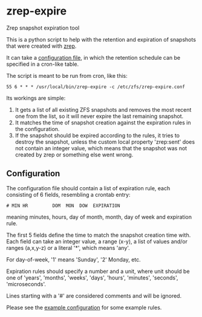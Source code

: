 # zrep-expire
Zrep snapshot expiration tool

This is a python script to help with the retention and expiration of snapshots that were created with [zrep](http://www.bolthole.com/solaris/zrep/).

It can take a [configuration file](zrep-expire.conf), in which the retention schedule can be specified in a cron-like table.

The script is meant to be run from cron, like this:

    55 6 * * * /usr/local/bin/zrep-expire -c /etc/zfs/zrep-expire.conf

Its workings are simple:

1. It gets a list of all existing ZFS snapshots and removes the most recent one from the list, so it will never expire the last remaining snapshot.
2. It matches the time of snapshot creation against the expiration rules in the configuration.
3. If the snapshot should be expired according to the rules, it tries to destroy the snapshot, unless the custom local property 'zrep:sent' does not contain an integer value, which means that the snapshot was not created by zrep or something else went wrong.

## Configuration

The configuration file should contain a list of expiration rule, each consisting of 6 fields, resembling a crontab entry:

    # MIN HR         DOM  MON  DOW  EXPIRATION

meaning minutes, hours, day of month, month, day of week and expiration rule.

The first 5 fields define the time to match the snapshot creation time with. Each field can take an integer value, a range (x-y), a list of values and/or ranges (a,x,y-z) or a literal '*', which means 'any'.

For day-of-week, '1' means 'Sunday', '2' Monday, etc.

Expiration rules should specify a number and a unit, where unit should be one of 'years', 'months', 'weeks', 'days', 'hours', 'minutes', 'seconds', 'microseconds'.

Lines starting with a '#' are considered comments and will be ignored.

Please see the [example configuration](zrep-expire.conf) for some example rules.
